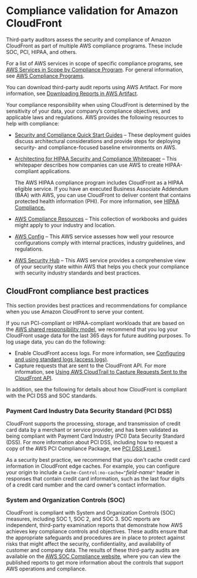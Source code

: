 # Compliance validation for Amazon CloudFront<a name="compliance"></a>

Third\-party auditors assess the security and compliance of Amazon CloudFront as part of multiple AWS compliance programs\. These include SOC, PCI, HIPAA, and others\. 

For a list of AWS services in scope of specific compliance programs, see [AWS Services in Scope by Compliance Program](https://aws.amazon.com/compliance/services-in-scope/)\. For general information, see [AWS Compliance Programs](https://aws.amazon.com/compliance/programs/)\. 

You can download third\-party audit reports using AWS Artifact\. For more information, see [Downloading Reports in AWS Artifact](https://docs.aws.amazon.com/artifact/latest/ug/downloading-documents.html)\. 

Your compliance responsibility when using CloudFront is determined by the sensitivity of your data, your company’s compliance objectives, and applicable laws and regulations\. AWS provides the following resources to help with compliance:
+ [ Security and Compliance Quick Start Guides](https://aws.amazon.com/quickstart/?awsf.quickstart-homepage-filter=categories%23security-identity-compliance) – These deployment guides discuss architectural considerations and provide steps for deploying security\- and compliance\-focused baseline environments on AWS\.
+ [ Architecting for HIPAA Security and Compliance Whitepaper](https://d0.awsstatic.com/whitepapers/compliance/AWS_HIPAA_Compliance_Whitepaper.pdf) – This whitepaper describes how companies can use AWS to create HIPAA\-compliant applications\.

  The AWS HIPAA compliance program includes CloudFront as a HIPAA eligible service\. If you have an executed Business Associate Addendum \(BAA\) with AWS, you can use CloudFront to deliver content that contains protected health information \(PHI\)\. For more information, see [HIPAA Compliance\.](https://aws.amazon.com/compliance/hipaa-compliance/) 
+ [AWS Compliance Resources](https://aws.amazon.com/compliance/resources/) – This collection of workbooks and guides might apply to your industry and location\.
+ [AWS Config](https://docs.aws.amazon.com/config/latest/developerguide/evaluate-config.html) – This AWS service assesses how well your resource configurations comply with internal practices, industry guidelines, and regulations\.
+ [AWS Security Hub](https://docs.aws.amazon.com/securityhub/latest/userguide/what-is-securityhub.html) – This AWS service provides a comprehensive view of your security state within AWS that helps you check your compliance with security industry standards and best practices\.

## CloudFront compliance best practices<a name="compliance"></a>

This section provides best practices and recommendations for compliance when you use Amazon CloudFront to serve your content\.

If you run PCI\-compliant or HIPAA\-compliant workloads that are based on the [AWS shared responsibility model](https://aws.amazon.com/compliance/shared-responsibility-model/), we recommend that you log your CloudFront usage data for the last 365 days for future auditing purposes\. To log usage data, you can do the following:
+ Enable CloudFront access logs\. For more information, see [Configuring and using standard logs \(access logs\)](AccessLogs.md)\.
+ Capture requests that are sent to the CloudFront API\. For more information, see [Using AWS CloudTrail to Capture Requests Sent to the CloudFront API](logging_using_cloudtrail.md)\.

In addition, see the following for details about how CloudFront is compliant with the PCI DSS and SOC standards\.

### Payment Card Industry Data Security Standard \(PCI DSS\)<a name="compliance-pci"></a>

CloudFront supports the processing, storage, and transmission of credit card data by a merchant or service provider, and has been validated as being compliant with Payment Card Industry \(PCI\) Data Security Standard \(DSS\)\. For more information about PCI DSS, including how to request a copy of the AWS PCI Compliance Package, see [PCI DSS Level 1](https://aws.amazon.com/compliance/pci-dss-level-1-faqs/)\. 

As a security best practice, we recommend that you don't cache credit card information in CloudFront edge caches\. For example, you can configure your origin to include a `Cache-Control:no-cache="`*field\-name*`"` header in responses that contain credit card information, such as the last four digits of a credit card number and the card owner's contact information\.

### System and Organization Controls \(SOC\)<a name="compliance-soc"></a>

CloudFront is compliant with System and Organization Controls \(SOC\) measures, including SOC 1, SOC 2, and SOC 3\. SOC reports are independent, third\-party examination reports that demonstrate how AWS achieves key compliance controls and objectives\. These audits ensure that the appropriate safeguards and procedures are in place to protect against risks that might affect the security, confidentiality, and availability of customer and company data\. The results of these third\-party audits are available on the [AWS SOC Compliance website](https://aws.amazon.com/compliance/soc-faqs/), where you can view the published reports to get more information about the controls that support AWS operations and compliance\.
